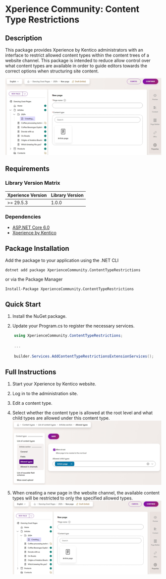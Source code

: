 # Xperience Community: Content Type Restrictions

## Description

This package provides Xperience by Kentico administrators with an interface to restrict allowed content types within the content trees of a website channel. This package is intended to reduce allow control over what content types are available in order to guide editors towards the correct options when structuring site content.

![Xperience by Content Type Restrictions](https://github.com/benquinlan-07/Xperience.Extensions.ContentTypeRestrictions/blob/main/images/content-type-restrictions-add-page.jpeg?raw=true)

## Requirements

### Library Version Matrix

| Xperience Version | Library Version |
| ----------------- | --------------- |
| >= 29.5.3         | 1.0.0           |

### Dependencies

- [ASP.NET Core 6.0](https://dotnet.microsoft.com/en-us/download)
- [Xperience by Kentico](https://docs.kentico.com)

## Package Installation

Add the package to your application using the .NET CLI

```
dotnet add package XperienceCommunity.ContentTypeRestrictions
```

or via the Package Manager

```
Install-Package XperienceCommunity.ContentTypeRestrictions
```

## Quick Start

1. Install the NuGet package.

1. Update your Program.cs to register the necessary services.

```csharp
    using XperienceCommunity.ContentTypeRestrictions;

    ...

    builder.Services.AddContentTypeRestrictionsExtensionServices();
```

## Full Instructions

1. Start your Xperience by Kentico website.

1. Log in to the administration site.

1. Edit a content type.

1. Select whether the content type is allowed at the root level and what child types are allowed under this content type.
![Xperience by Content Type Restrictions](https://github.com/benquinlan-07/Xperience.Extensions.ContentTypeRestrictions/blob/main/images/content-type-restrictions-edit.jpeg?raw=true)

1. When creating a new page in the website channel, the available content types will be restricted to only the specified allowed types.
![Xperience by Content Type Restrictions](https://github.com/benquinlan-07/Xperience.Extensions.ContentTypeRestrictions/blob/main/images/content-type-restrictions-add-page.jpeg?raw=true)
